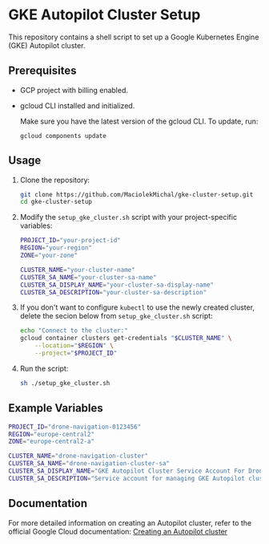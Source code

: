 # GKE Autopilot Cluster Setup

This repository contains a shell script to set up a Google Kubernetes Engine (GKE) Autopilot cluster.

## Prerequisites

- GCP project with billing enabled.
- gcloud CLI installed and initialized.

    Make sure you have the latest version of the gcloud CLI. To update, run:
    
    ```
    gcloud components update
    ```

## Usage

1. Clone the repository:
    ```bash
    git clone https://github.com/MaciolekMichal/gke-cluster-setup.git
    cd gke-cluster-setup
    ```

2. Modify the `setup_gke_cluster.sh` script with your project-specific variables:
    ```bash
    PROJECT_ID="your-project-id"
    REGION="your-region"
    ZONE="your-zone"

    CLUSTER_NAME="your-cluster-name"
    CLUSTER_SA_NAME="your-cluster-sa-name"
    CLUSTER_SA_DISPLAY_NAME="your-cluster-sa-display-name"
    CLUSTER_SA_DESCRIPTION="your-cluster-sa-description"
    ```

3. If you don't want to configure `kubectl` to use the newly created cluster, delete the secion below from `setup_gke_cluster.sh` script:
    ```bash
    echo "Connect to the cluster:"
    gcloud container clusters get-credentials "$CLUSTER_NAME" \
        --location="$REGION" \
        --project="$PROJECT_ID"
    ```

3. Run the script:
    ```bash
    sh ./setup_gke_cluster.sh
    ```


## Example Variables

```bash
PROJECT_ID="drone-navigation-0123456"
REGION="europe-central2"
ZONE="europe-central2-a"

CLUSTER_NAME="drone-navigation-cluster"
CLUSTER_SA_NAME="drone-navigation-cluster-sa"
CLUSTER_SA_DISPLAY_NAME="GKE Autopilot Cluster Service Account For Drone Navigation"
CLUSTER_SA_DESCRIPTION="Service account for managing GKE Autopilot cluster, providing necessary permissions for cluster operations regarding drone navigation."
```

## Documentation

For more detailed information on creating an Autopilot cluster, refer to the official Google Cloud documentation: [Creating an Autopilot cluster](https://cloud.google.com/kubernetes-engine/docs/how-to/creating-an-autopilot-cluster)
